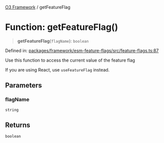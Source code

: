 [O3 Framework](../API.md) / getFeatureFlag

# Function: getFeatureFlag()

> **getFeatureFlag**(`flagName`): `boolean`

Defined in: [packages/framework/esm-feature-flags/src/feature-flags.ts:87](https://github.com/openmrs/openmrs-esm-core/blob/18d2874f03a33a6ab8295af0e87ac97fdd150718/packages/framework/esm-feature-flags/src/feature-flags.ts#L87)

Use this function to access the current value of the feature flag

If you are using React, use `useFeatureFlag` instead.

## Parameters

### flagName

`string`

## Returns

`boolean`
